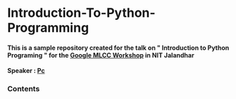 # **Introduction-To-Python-Programming**

#### This is a sample repository created for the talk on " Introduction to Python Programing " for the [Google MLCC Workshop](https://developers.google.com/machine-learning/crash-course/) in NIT Jalandhar

**Speaker : [Pc](https://www.linkedin.com/in/pcakhilnadh)**

### Contents

